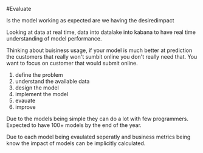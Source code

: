 #Evaluate

Is the model working as expected
are we having the desiredimpact

Looking at data at real time, data into datalake into kabana to
have real time understanding of model performance. 

Thinking about buisiness usage, if your model is much better at
prediction the customers that really won't sumbit online you
don't really need that. You want to focus on customer that would
submit online.

1. define the problem
2. understand the available data
3. design the model
4. implement the model
5. evauate
6. improve

Due to the models being simple they can do a lot with few
programmers. Expected to have 100+ models by the end of the
year.

Due to each model being evaulated seperatly and business metrics
being know the impact of models can be implicitly calculated.
